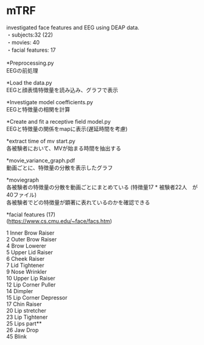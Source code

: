 # mTRF
investigated face features and EEG using DEAP data.  
・subjects:32 (22)  
・movies: 40  
・facial features: 17  

*Preprocessing.py　　  
EEGの前処理

*Load the data.py  
EEGと顔表情特徴量を読み込み、グラフで表示  

*Investigate model coefficients.py  
EEGと特徴量の相関を計算  

*Create and fit a receptive field model.py  
EEGと特徴量の関係をmapに表示(遅延時間を考慮)  

*extract time of mv start.py  
各被験者において、MVが始まる時間を抽出する  

*movie_variance_graph.pdf  
動画ごとに、特徴量の分散を表示したグラフ  

*moviegraph  
各被験者の特徴量の分散を動画ごとにまとめている (特徴量17 * 被験者22人　が　40ファイル)  
各被験者でどの特徴量が顕著に表れているのかを確認できる  

*facial features (17)  
(https://www.cs.cmu.edu/~face/facs.htm)

1 Inner Brow Raiser  
2 Outer Brow Raiser  
4 Brow Lowerer  
5 Upper Lid Raiser  
6 Cheek Raiser  
7 Lid Tightener  
9 Nose Wrinkler  
10 Upper Lip Raiser  
12 Lip Corner Puller  
14 Dimpler  
15 Lip Corner Depressor  
17 Chin Raiser  
20 Lip stretcher  
23 Lip Tightener  
25 Lips part**  
26 Jaw Drop  
45 Blink
